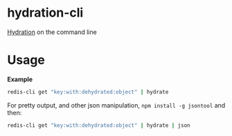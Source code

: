 hydration-cli
=============

[Hydration](https://github.com/carlos8f/hydration) on the command line

Usage
=====

**Example**

```sh
redis-cli get "key:with:dehydrated:object" | hydrate
```

For pretty output, and other json manipulation, `npm install -g jsontool` and then:

```sh
redis-cli get "key:with:dehydrated:object" | hydrate | json
```
